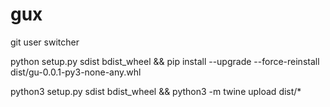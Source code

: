 # gux
git user switcher

python setup.py sdist bdist_wheel && pip install --upgrade --force-reinstall dist/gu-0.0.1-py3-none-any.whl

python3 setup.py sdist bdist_wheel && python3 -m twine upload dist/*